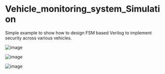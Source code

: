 # Vehicle_monitoring_system_Simulation
Simple example to show how to design FSM based Verilog to implement security across various vehicles.

![image](https://github.com/user-attachments/assets/61ace377-4518-4bfa-9271-f09722cd2ae9)

![image](https://github.com/user-attachments/assets/3fa00b55-7988-4974-8e2a-3edbf46f9968)

![image](https://github.com/user-attachments/assets/1e8b192d-1d3e-4959-b1cc-99f3f28ab074)


